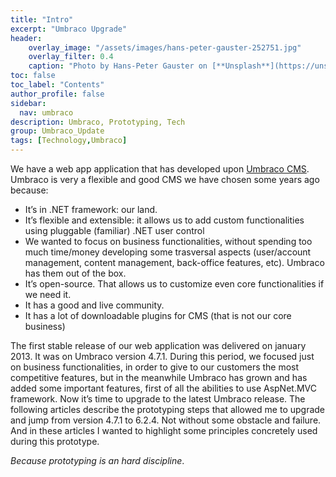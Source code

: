```yaml
---
title: "Intro"
excerpt: "Umbraco Upgrade"
header:
    overlay_image: "/assets/images/hans-peter-gauster-252751.jpg"
    overlay_filter: 0.4
    caption: "Photo by Hans-Peter Gauster on [**Unsplash**](https://unsplash.com/photos/3y1zF4hIPCg)"
toc: false
toc_label: "Contents"
author_profile: false
sidebar:
  nav: umbraco
description: Umbraco, Prototyping, Tech
group: Umbraco_Update
tags: [Technology,Umbraco]
---
```


We have a web app application that has developed upon <a href="http://umbraco.com/products/umbraco-cms" target="_blank">Umbraco CMS</a>. Umbraco is very a flexible and good CMS we have chosen some years ago because:

-	It’s in .NET framework: our land.
-	It’s flexible and extensible: it allows us to add custom functionalities using pluggable (familiar) .NET user control
-	We wanted to focus on business functionalities, without spending too much time/money developing some trasversal aspects (user/account management, content management, back-office features, etc). Umbraco has them out of the box.
-	It’s open-source. That allows us to customize even core functionalities if we need it.
-	It has a good and live community.
-	It has a lot of downloadable plugins for CMS (that is not our core business)

The first stable release of our web application was delivered on january 2013. It was on Umbraco version 4.7.1.
During this period, we focused just on business functionalities, in order to give to our customers the most competitive features, but in the meanwhile Umbraco has grown and has added some important features, first of all the abilities to use AspNet.MVC framework.
Now it’s time to upgrade to the latest Umbraco release.
The following articles describe the prototyping steps that allowed me to upgrade and jump from version 4.7.1 to 6.2.4.
Not without some obstacle and failure.
And in these articles I wanted to highlight some principles concretely used during this prototype. 

_Because prototyping is an hard discipline_.
